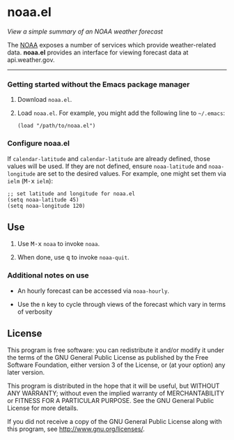 # noaa.el

*View a simple summary of an NOAA weather forecast*

The [NOAA](http://www.noaa.gov) exposes a number of services which provide weather-related data. **noaa.el** provides an interface for viewing forecast data at api.weather.gov.

---

### Getting started without the Emacs package manager

1. Download `noaa.el`.

2. Load `noaa.el`. For example, you might add the following line to `~/.emacs`:

    `(load "/path/to/noaa.el")`

### Configure noaa.el

If `calendar-latitude` and `calendar-latitude` are already defined, those values will be used. If they are not defined, ensure `noaa-latitude` and `noaa-longitude` are set to the desired values. For example, one might set them via `ielm` (<kbd>M-x</kbd> `ielm`):

    ;; set latitude and longitude for noaa.el
	(setq noaa-latitude 45)
	(setq noaa-longitude 120)

## Use

1. Use <kbd>M-x</kbd> `noaa` to invoke `noaa`.

2. When done, use <kbd>q</kbd> to invoke `noaa-quit`.

### Additional notes on use

- An hourly forecast can be accessed via `noaa-hourly`.

- Use the <kbd>n</kbd> key to cycle through views of the forecast which vary in terms of verbosity

## License

This program is free software: you can redistribute it and/or modify it under the terms of the GNU General Public License as published by the Free Software Foundation, either version 3 of the License, or (at your option) any later version.

This program is distributed in the hope that it will be useful, but WITHOUT ANY WARRANTY; without even the implied warranty of MERCHANTABILITY or FITNESS FOR A PARTICULAR PURPOSE. See the GNU General Public License for more details.

If you did not receive a copy of the GNU General Public License along with this program, see http://www.gnu.org/licenses/.
